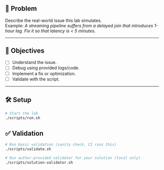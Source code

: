 # <Lab Name>

## 📝 Problem
Describe the real-world issue this lab simulates.  
Example: *A streaming pipeline suffers from a delayed join that introduces 1-hour lag. Fix it so that latency is < 5 minutes.*

---

## 🎯 Objectives
- [ ] Understand the issue.
- [ ] Debug using provided logs/code.
- [ ] Implement a fix or optimization.
- [ ] Validate with the script.

---

## 🛠️ Setup
```bash
# Start the lab
./scripts/run.sh
```
## ✅ Validation
```bash
# Run basic validation (sanity check, CI runs this)
./scripts/validate.sh

# Run author-provided validator for your solution (local only)
./scripts/solution-validator.sh
```